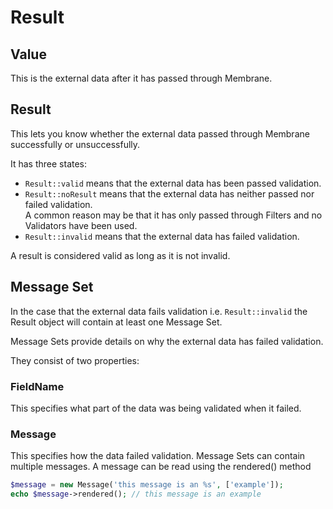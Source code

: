 # Result

## Value

This is the external data after it has passed through Membrane.

## Result

This lets you know whether the external data passed through Membrane successfully or unsuccessfully.

It has three states:

* `Result::valid` means that the external data has been passed validation.
* `Result::noResult` means that the external data has neither passed nor failed validation.  
  A common reason may be that it has only passed through Filters and no Validators have been used.
* `Result::invalid` means that the external data has failed validation.

A result is considered valid as long as it is not invalid.

## Message Set

In the case that the external data fails validation i.e. `Result::invalid` the Result object
will contain at least one Message Set.

Message Sets provide details on why the external data has failed validation. 

They consist of two properties:

### FieldName

This specifies what part of the data was being validated when it failed.

### Message

This specifies how the data failed validation. Message Sets can contain multiple messages.
A message can be read using the rendered() method
```php
$message = new Message('this message is an %s', ['example']);
echo $message->rendered(); // this message is an example
```
